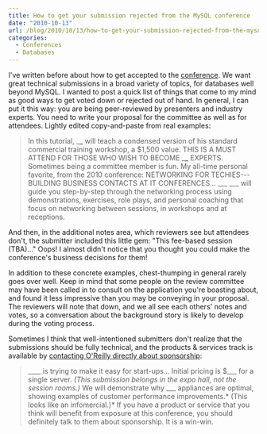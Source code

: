```yaml
---
title: How to get your submission rejected from the MySQL conference
date: "2010-10-13"
url: /blog/2010/10/13/how-to-get-your-submission-rejected-from-the-mysql-conference/
categories:
  - Conferences
  - Databases
---
```

I've written before about how to get accepted to the [conference](http://en.oreilly.com/mysql2011/). We want great technical submissions in a broad variety of topics, for databases well beyond MySQL. I wanted to post a quick list of things that come to my mind as good ways to get voted down or rejected out of hand. In general, I can put it this way: you are being peer-reviewed by presenters and industry experts. You need to write your proposal for the committee as well as for attendees. Lightly edited copy-and-paste from real examples:

> In this tutorial, \___\___ will teach a condensed version of his standard commercial training workshop, a $1,500 value.
> THIS IS A MUST ATTEND FOR THOSE WHO WISH TO BECOME \___\___ EXPERTS.
Sometimes being a committee member is fun. My all-time personal favorite, from the 2010 conference: 
> NETWORKING FOR TECHIES---BUILDING BUSINESS CONTACTS AT IT CONFERENCES... \___ \___ will guide you step-by-step through the networking process using demonstrations, exercises, role plays, and personal coaching that focus on networking between sessions, in workshops and at receptions.

And then, in the additional notes area, which reviewers see but attendees don't, the submitter included this little gem: "This fee-based session (TBA)..." Oops! I almost didn't notice that you thought you could make the conference's business decisions for them!

In addition to these concrete examples, chest-thumping in general rarely goes over well. Keep in mind that some people on the review committee may have been called in to consult on the application you're boasting about, and found it less impressive than you may be conveying in your proposal. The reviewers will note that down, and we all see each others' notes and votes, so a conversation about the background story is likely to develop during the voting process.

Sometimes I think that well-intentioned submitters don't realize that the submissions should be fully technical, and the products &#038; services track is available by [contacting O'Reilly directly about sponsorship](http://en.oreilly.com/mysql2011/public/content/sponsors):

> \____ is trying to make it easy for start-ups... Initial pricing is $\___ for a single server. *(This submission belongs in the expo hall, not the session rooms.)*
> We will demonstrate why \___ appliances are optimal, showing examples of customer performance improvements.* (This looks like an infomercial.)*
If you have a product or service that you think will benefit from exposure at this conference, you should definitely talk to them about sponsorship. It is a win-win.


